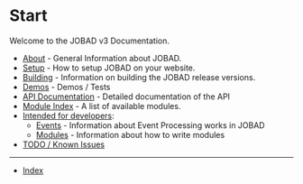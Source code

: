 # Start

Welcome to the JOBAD v3 Documentation. 

* [About](about.md) - General Information about JOBAD. 
* [Setup](setup.md) - How to setup JOBAD on your website. 
* [Building](build.md) - Information on building the JOBAD release versions. 
* [Demos](demos.md) - Demos / Tests
* [API Documentation](api/index.md) - Detailed documentation of the API
* [Module Index](modules/index.md) - A list of available modules. 
* [Intended for developers](dev/index.md): 
	* [Events](dev/events.md) - Information about Event Processing works in JOBAD
	* [Modules](dev/modules.md) - Information about how to write modules
* [TODO / Known Issues](todo.md)

---
* [Index](sitemap.md)
